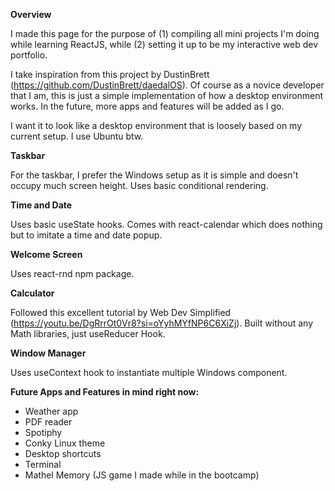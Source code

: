 **Overview**

I made this page for the purpose of (1) compiling all mini projects I'm doing while learning ReactJS, while (2) setting it up to be my interactive web dev portfolio.

I take inspiration from this project by DustinBrett (https://github.com/DustinBrett/daedalOS). Of course as a novice developer that I am, this is just a simple implementation of how a desktop environment works. In the future, more apps and features will be added as I go.

I want it to look like a desktop environment that is loosely based on my current setup. I use Ubuntu btw.

**Taskbar**

For the taskbar, I prefer the Windows setup as it is simple and doesn't occupy much screen height. Uses basic conditional rendering.

**Time and Date**

Uses basic useState hooks. Comes with react-calendar which does nothing but to imitate a time and date popup.

**Welcome Screen**

Uses react-rnd npm package.

**Calculator**

Followed this excellent tutorial by Web Dev Simplified (https://youtu.be/DgRrrOt0Vr8?si=oYyhMYfNP6C6XiZj). Built without any Math libraries, just useReducer Hook.

**Window Manager**

Uses useContext hook to instantiate multiple Windows component.

**Future Apps and Features in mind right now:**

- Weather app
- PDF reader
- Spotiphy
- Conky Linux theme
- Desktop shortcuts
- Terminal
- Mathel Memory (JS game I made while in the bootcamp)
